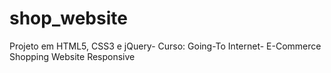 # shop_website
Projeto em HTML5, CSS3 e jQuery- Curso: Going-To Internet-  E-Commerce Shopping Website Responsive
